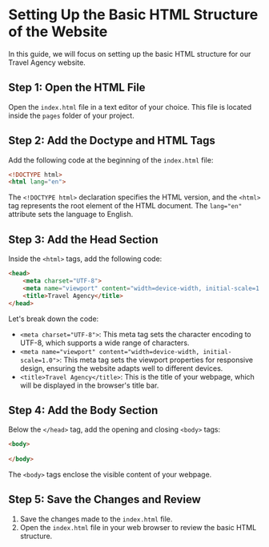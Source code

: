 # Setting Up the Basic HTML Structure of the Website

In this guide, we will focus on setting up the basic HTML structure for our Travel Agency website.

## Step 1: Open the HTML File
Open the `index.html` file in a text editor of your choice. This file is located inside the `pages` folder of your project.

## Step 2: Add the Doctype and HTML Tags
Add the following code at the beginning of the `index.html` file:

```html
<!DOCTYPE html>
<html lang="en">
```

The `<!DOCTYPE html>` declaration specifies the HTML version, and the `<html>` tag represents the root element of the HTML document. The `lang="en"` attribute sets the language to English.

## Step 3: Add the Head Section
Inside the `<html>` tags, add the following code:

```html
<head>
    <meta charset="UTF-8">
    <meta name="viewport" content="width=device-width, initial-scale=1.0">
    <title>Travel Agency</title>
</head>
```

Let's break down the code:

- `<meta charset="UTF-8">`: This meta tag sets the character encoding to UTF-8, which supports a wide range of characters.
- `<meta name="viewport" content="width=device-width, initial-scale=1.0">`: This meta tag sets the viewport properties for responsive design, ensuring the website adapts well to different devices.
- `<title>Travel Agency</title>`: This is the title of your webpage, which will be displayed in the browser's title bar.

## Step 4: Add the Body Section
Below the `</head>` tag, add the opening and closing `<body>` tags:

```html
<body>
    
</body>
```

The `<body>` tags enclose the visible content of your webpage.

## Step 5: Save the Changes and Review
1. Save the changes made to the `index.html` file.
2. Open the `index.html` file in your web browser to review the basic HTML structure.
